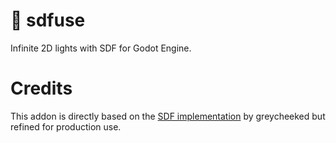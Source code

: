 # 🔦 sdfuse

Infinite 2D lights with SDF for Godot Engine.

# Credits

This addon is directly based on the [SDF implementation](https://github.com/greycheeked/SDF-2D-Lighting) by greycheeked but refined for production use.